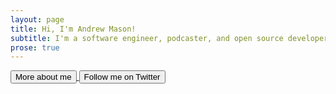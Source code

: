 ```yaml
---
layout: page
title: Hi, I'm Andrew Mason!
subtitle: I'm a software engineer, podcaster, and open source developer. I'm currently building Ruby on Rails application at N2 Publishing.
prose: true
---
```


<div class="flex flex-col space-y-2 md:space-x-4 md:flex-row md:space-y-0 md:items-center md:justify-center">
  <a href="/about">
    <button class="w-full text-lg btn btn-primary btn-large">More about me</button>
  </a>
  <a href="https://twitter.com/andrewmcodes" rel="noopener noreferrer" target="_blank">
    <button class="w-full text-lg btn btn-large">Follow me on Twitter</button>
  </a>
</div>

